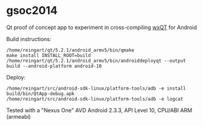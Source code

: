 gsoc2014
========

Qt proof of concept app to experiment in cross-compiling [wxQT](http://wiki.wxwidgets.org/WxQt) for Android

Build instructions:

    /home/reingart/qt/5.2.1/android_armv5/bin/qmake
    make install INSTALL_ROOT=build
    /home/reingart/qt/5.2.1/android_armv5/bin/androiddeployqt --output build --android-platform android-10


Deploy:

    /home/reingart/src/android-sdk-linux/platform-tools/adb -e install build/bin/QtApp-debug.apk
    /home/reingart/src/android-sdk-linux/platform-tools/adb -e logcat

Tested with a "Nexus One" AVD Android 2.3.3, API Level 10, CPU/ABI ARM (armeabi)
